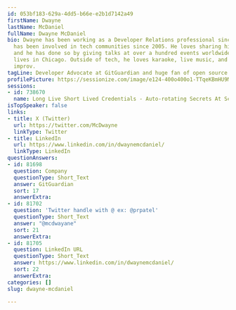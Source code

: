 ```yaml
---
id: 053bf183-629a-4dd5-b66e-e2b1d7142a49
firstName: Dwayne
lastName: McDaniel
fullName: Dwayne McDaniel
bio: Dwayne has been working as a Developer Relations professional since 2015 and
  has been involved in tech communities since 2005. He loves sharing his knowledge,
  and he has done so by giving talks at over a hundred events worldwide. Dwayne currently
  lives in Chicago. Outside of tech, he loves karaoke, live music, and performing
  improv.
tagLine: Developer Advocate at GitGuardian and huge fan of open source
profilePicture: https://sessionize.com/image/e124-400o400o1-TTqeKBmHU9MDounqx4gV61.png
sessions:
- id: 738670
  name: Long Live Short Lived Credentials - Auto-rotating Secrets At Scale
isTopSpeaker: false
links:
- title: X (Twitter)
  url: https://twitter.com/McDwayne
  linkType: Twitter
- title: LinkedIn
  url: https://www.linkedin.com/in/dwaynemcdaniel/
  linkType: LinkedIn
questionAnswers:
- id: 81698
  question: Company
  questionType: Short_Text
  answer: GitGuardian
  sort: 17
  answerExtra:
- id: 81702
  question: 'Twitter handle with @ ex: @prpatel'
  questionType: Short_Text
  answer: "@mcdwayane"
  sort: 21
  answerExtra:
- id: 81705
  question: LinkedIn URL
  questionType: Short_Text
  answer: https://www.linkedin.com/in/dwaynemcdaniel/
  sort: 22
  answerExtra:
categories: []
slug: dwayne-mcdaniel

---
```

